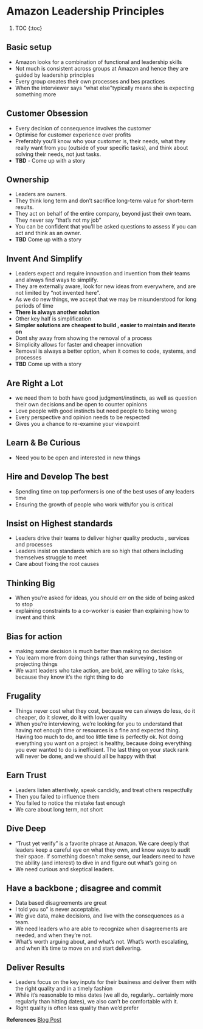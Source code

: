 # Amazon Leadership Principles

1. TOC
{:toc}

## Basic setup

- Amazon looks for a combination of functional and leadership skills 
- Not much is consistent across groups at Amazon and hence they are guided by leadership principles
- Every group creates their own processes and bes practices 
- When the interviewer says "what else"typically means she is expecting something more 

## Customer Obsession 
- Every decision of consequence involves the customer
- Optimise for customer experience over profits 
- Preferably you’ll know who your customer is, their needs, what they really want from you (outside of your specific tasks), and think about solving their needs, not just tasks.
- **TBD** - Come up with a story 

## Ownership 
- Leaders are owners. 
- They think long term and don’t sacrifice long-term value for short-term results. 
- They act on behalf of the entire company, beyond just their own team. They never say “that’s not my job”
- You can be confident that you’ll be asked questions to assess if you can act and think as an owner.
- **TBD** Come up with a story 

## Invent And Simplify 
- Leaders expect and require innovation and invention from their teams and always find ways to simplify. 
- They are externally aware, look for new ideas from everywhere, and are not limited by “not invented here”. 
- As we do new things, we accept that we may be misunderstood for long periods of time
- **There is always another solution**
- Other key half is simplification 
- **Simpler solutions are cheapest to build , easier to maintain and iterate on**
- Dont shy away from showing the removal of a process 
- Simplicity allows for faster and cheaper innovation 
- Removal is always a better option, when it comes to code, systems, and processes
- **TBD** Come up with a story 

## Are Right a Lot 
- we need them to both have good judgment/instincts, as well as question their own decisions and be open to counter opinions
- Love people with good instincts but need people to being wrong 
- Every perspective and opinion needs to be respected 
- Gives you a chance to re-examine your viewpoint 

## Learn & Be Curious 
- Need you to be open and interested in new things

## Hire and Develop The best 
- Spending time on top performers is one of the best uses of any leaders time 
- Ensuring the growth of people who work with/for you is critical 

## Insist on Highest standards 
- Leaders drive their teams to deliver higher quality products , services and processes 
- Leaders insist on standards which are so high that others including themselves struggle to meet
- Care about fixing the root causes

## Thinking Big 
- When you’re asked for ideas, you should err on the side of being asked to stop
- explaining constraints to a co-worker is easier than explaining how to invent and think

## Bias for action 
- making some decision is much better than making no decision
- You learn more from doing things rather than surveying , testing or projecting things 
- We want leaders who take action, are bold, are willing to take risks, because they know it’s the right thing to do

## Frugality
- Things never cost what they cost, because we can always do less, do it cheaper, do it slower, do it with lower quality
- When you’re interviewing, we’re looking for you to understand that having not enough time or resources is a fine and expected thing. Having too much to do, and too little time is perfectly ok. Not doing everything you want on a project is healthy, because doing everything you ever wanted to do is inefficient. The last thing on your stack rank will never be done, and we should all be happy with that

## Earn Trust 
- Leaders listen attentively, speak candidly, and treat others respectfully
- Then you failed to influence them
- You failed to notice the mistake fast enough
- We care about long term, not short

## Dive Deep 
- “Trust yet verify” is a favorite phrase at Amazon. We care deeply that leaders keep a careful eye on what they own, and know ways to audit their space. If something doesn’t make sense, our leaders need to have the ability (and interest) to dive in and figure out what’s going on
- We need curious and skeptical leaders.

## Have a backbone ; disagree and commit 
- Data based disagreements are great
- I told you so” is never acceptable. 
- We give data, make decisions, and live with the consequences as a team.
- We need leaders who are able to recognize when disagreements are needed, and when they’re not. 
- What’s worth arguing about, and what’s not. What’s worth escalating, and when it’s time to move on and start delivering.

## Deliver Results 
- Leaders focus on the key inputs for their business and deliver them with the right quality and in a timely fashion
- While it’s reasonable to miss dates (we all do, regularly.. certainly more regularly than hitting dates), we also can’t be comfortable with it.
- Right quality is often less quality than we’d prefer


**References**
[Blog Post](https://medium.com/@scarletinked/are-you-the-leader-were-looking-for-interviewing-at-amazon-8301d787815d)




